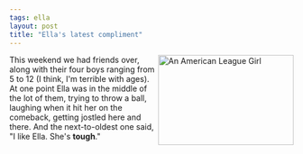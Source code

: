 ```yaml
---
tags: ella
layout: post
title: "Ella's latest compliment"
---
```




<p><a href="http://www.flickr.com/photos/cwinters/2342153938/" title="An American League Girl by Chris Winters, on Flickr"><img src="http://farm3.static.flickr.com/2284/2342153938_195687c498_m.jpg" width="240" height="160" alt="An American League Girl"  align="right"/></a></p>

<p>This weekend we had friends over, along with their four boys ranging from 5 to 12 (I think, I'm terrible with ages). At one point Ella was in the middle of the lot of them, trying to throw a ball, laughing when it hit her on the comeback, getting jostled here and there. And the next-to-oldest one said, "I like Ella. She's <b>tough</b>." <br clear="all" /></p>


